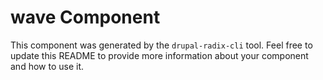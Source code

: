# wave Component

This component was generated by the `drupal-radix-cli` tool. Feel free to update this README to provide more information about your component and how to use it.